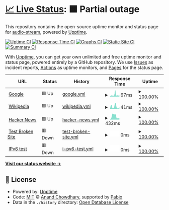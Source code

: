 # [📈 Live Status](https://audio-stream.github.io/status): <!--live status--> **🟧 Partial outage**

This repository contains the open-source uptime monitor and status page for [audio-stream](https://audio-stream.github.io/status), powered by [Upptime](https://github.com/upptime/upptime).

[![Uptime CI](https://github.com/audio-stream/status/workflows/Uptime%20CI/badge.svg)](https://github.com/audio-stream/status/actions?query=workflow%3A%22Uptime+CI%22)
[![Response Time CI](https://github.com/audio-stream/status/workflows/Response%20Time%20CI/badge.svg)](https://github.com/audio-stream/status/actions?query=workflow%3A%22Response+Time+CI%22)
[![Graphs CI](https://github.com/audio-stream/status/workflows/Graphs%20CI/badge.svg)](https://github.com/audio-stream/status/actions?query=workflow%3A%22Graphs+CI%22)
[![Static Site CI](https://github.com/audio-stream/status/workflows/Static%20Site%20CI/badge.svg)](https://github.com/audio-stream/status/actions?query=workflow%3A%22Static+Site+CI%22)
[![Summary CI](https://github.com/audio-stream/status/workflows/Summary%20CI/badge.svg)](https://github.com/audio-stream/status/actions?query=workflow%3A%22Summary+CI%22)

With [Upptime](https://upptime.js.org), you can get your own unlimited and free uptime monitor and status page, powered entirely by a GitHub repository. We use [Issues](https://github.com/audio-stream/status/issues) as incident reports, [Actions](https://github.com/audio-stream/status/actions) as uptime monitors, and [Pages](https://audio-stream.github.io/status) for the status page.

<!--start: status pages-->
<!-- This summary is generated by Upptime (https://github.com/upptime/upptime) -->
<!-- Do not edit this manually, your changes will be overwritten -->
<!-- prettier-ignore -->
| URL | Status | History | Response Time | Uptime |
| --- | ------ | ------- | ------------- | ------ |
| <img alt="" src="https://icons.duckduckgo.com/ip3/www.google.com.ico" height="13"> [Google](https://www.google.com) | 🟩 Up | [google.yml](https://github.com/audio-stream/status/commits/HEAD/history/google.yml) | <details><summary><img alt="Response time graph" src="./graphs/google/response-time-week.png" height="20"> 67ms</summary><br><a href="https://audio-stream.github.io/status/history/google"><img alt="Response time 67" src="https://img.shields.io/endpoint?url=https%3A%2F%2Fraw.githubusercontent.com%2Faudio-stream%2Fstatus%2FHEAD%2Fapi%2Fgoogle%2Fresponse-time.json"></a><br><a href="https://audio-stream.github.io/status/history/google"><img alt="24-hour response time 67" src="https://img.shields.io/endpoint?url=https%3A%2F%2Fraw.githubusercontent.com%2Faudio-stream%2Fstatus%2FHEAD%2Fapi%2Fgoogle%2Fresponse-time-day.json"></a><br><a href="https://audio-stream.github.io/status/history/google"><img alt="7-day response time 67" src="https://img.shields.io/endpoint?url=https%3A%2F%2Fraw.githubusercontent.com%2Faudio-stream%2Fstatus%2FHEAD%2Fapi%2Fgoogle%2Fresponse-time-week.json"></a><br><a href="https://audio-stream.github.io/status/history/google"><img alt="30-day response time 67" src="https://img.shields.io/endpoint?url=https%3A%2F%2Fraw.githubusercontent.com%2Faudio-stream%2Fstatus%2FHEAD%2Fapi%2Fgoogle%2Fresponse-time-month.json"></a><br><a href="https://audio-stream.github.io/status/history/google"><img alt="1-year response time 67" src="https://img.shields.io/endpoint?url=https%3A%2F%2Fraw.githubusercontent.com%2Faudio-stream%2Fstatus%2FHEAD%2Fapi%2Fgoogle%2Fresponse-time-year.json"></a></details> | <details><summary><a href="https://audio-stream.github.io/status/history/google">100.00%</a></summary><a href="https://audio-stream.github.io/status/history/google"><img alt="All-time uptime 100.00%" src="https://img.shields.io/endpoint?url=https%3A%2F%2Fraw.githubusercontent.com%2Faudio-stream%2Fstatus%2FHEAD%2Fapi%2Fgoogle%2Fuptime.json"></a><br><a href="https://audio-stream.github.io/status/history/google"><img alt="24-hour uptime 100.00%" src="https://img.shields.io/endpoint?url=https%3A%2F%2Fraw.githubusercontent.com%2Faudio-stream%2Fstatus%2FHEAD%2Fapi%2Fgoogle%2Fuptime-day.json"></a><br><a href="https://audio-stream.github.io/status/history/google"><img alt="7-day uptime 100.00%" src="https://img.shields.io/endpoint?url=https%3A%2F%2Fraw.githubusercontent.com%2Faudio-stream%2Fstatus%2FHEAD%2Fapi%2Fgoogle%2Fuptime-week.json"></a><br><a href="https://audio-stream.github.io/status/history/google"><img alt="30-day uptime 100.00%" src="https://img.shields.io/endpoint?url=https%3A%2F%2Fraw.githubusercontent.com%2Faudio-stream%2Fstatus%2FHEAD%2Fapi%2Fgoogle%2Fuptime-month.json"></a><br><a href="https://audio-stream.github.io/status/history/google"><img alt="1-year uptime 100.00%" src="https://img.shields.io/endpoint?url=https%3A%2F%2Fraw.githubusercontent.com%2Faudio-stream%2Fstatus%2FHEAD%2Fapi%2Fgoogle%2Fuptime-year.json"></a></details>
| <img alt="" src="https://icons.duckduckgo.com/ip3/en.wikipedia.org.ico" height="13"> [Wikipedia](https://en.wikipedia.org) | 🟩 Up | [wikipedia.yml](https://github.com/audio-stream/status/commits/HEAD/history/wikipedia.yml) | <details><summary><img alt="Response time graph" src="./graphs/wikipedia/response-time-week.png" height="20"> 41ms</summary><br><a href="https://audio-stream.github.io/status/history/wikipedia"><img alt="Response time 41" src="https://img.shields.io/endpoint?url=https%3A%2F%2Fraw.githubusercontent.com%2Faudio-stream%2Fstatus%2FHEAD%2Fapi%2Fwikipedia%2Fresponse-time.json"></a><br><a href="https://audio-stream.github.io/status/history/wikipedia"><img alt="24-hour response time 41" src="https://img.shields.io/endpoint?url=https%3A%2F%2Fraw.githubusercontent.com%2Faudio-stream%2Fstatus%2FHEAD%2Fapi%2Fwikipedia%2Fresponse-time-day.json"></a><br><a href="https://audio-stream.github.io/status/history/wikipedia"><img alt="7-day response time 41" src="https://img.shields.io/endpoint?url=https%3A%2F%2Fraw.githubusercontent.com%2Faudio-stream%2Fstatus%2FHEAD%2Fapi%2Fwikipedia%2Fresponse-time-week.json"></a><br><a href="https://audio-stream.github.io/status/history/wikipedia"><img alt="30-day response time 41" src="https://img.shields.io/endpoint?url=https%3A%2F%2Fraw.githubusercontent.com%2Faudio-stream%2Fstatus%2FHEAD%2Fapi%2Fwikipedia%2Fresponse-time-month.json"></a><br><a href="https://audio-stream.github.io/status/history/wikipedia"><img alt="1-year response time 41" src="https://img.shields.io/endpoint?url=https%3A%2F%2Fraw.githubusercontent.com%2Faudio-stream%2Fstatus%2FHEAD%2Fapi%2Fwikipedia%2Fresponse-time-year.json"></a></details> | <details><summary><a href="https://audio-stream.github.io/status/history/wikipedia">100.00%</a></summary><a href="https://audio-stream.github.io/status/history/wikipedia"><img alt="All-time uptime 100.00%" src="https://img.shields.io/endpoint?url=https%3A%2F%2Fraw.githubusercontent.com%2Faudio-stream%2Fstatus%2FHEAD%2Fapi%2Fwikipedia%2Fuptime.json"></a><br><a href="https://audio-stream.github.io/status/history/wikipedia"><img alt="24-hour uptime 100.00%" src="https://img.shields.io/endpoint?url=https%3A%2F%2Fraw.githubusercontent.com%2Faudio-stream%2Fstatus%2FHEAD%2Fapi%2Fwikipedia%2Fuptime-day.json"></a><br><a href="https://audio-stream.github.io/status/history/wikipedia"><img alt="7-day uptime 100.00%" src="https://img.shields.io/endpoint?url=https%3A%2F%2Fraw.githubusercontent.com%2Faudio-stream%2Fstatus%2FHEAD%2Fapi%2Fwikipedia%2Fuptime-week.json"></a><br><a href="https://audio-stream.github.io/status/history/wikipedia"><img alt="30-day uptime 100.00%" src="https://img.shields.io/endpoint?url=https%3A%2F%2Fraw.githubusercontent.com%2Faudio-stream%2Fstatus%2FHEAD%2Fapi%2Fwikipedia%2Fuptime-month.json"></a><br><a href="https://audio-stream.github.io/status/history/wikipedia"><img alt="1-year uptime 100.00%" src="https://img.shields.io/endpoint?url=https%3A%2F%2Fraw.githubusercontent.com%2Faudio-stream%2Fstatus%2FHEAD%2Fapi%2Fwikipedia%2Fuptime-year.json"></a></details>
| <img alt="" src="https://icons.duckduckgo.com/ip3/news.ycombinator.com.ico" height="13"> [Hacker News](https://news.ycombinator.com) | 🟩 Up | [hacker-news.yml](https://github.com/audio-stream/status/commits/HEAD/history/hacker-news.yml) | <details><summary><img alt="Response time graph" src="./graphs/hacker-news/response-time-week.png" height="20"> 432ms</summary><br><a href="https://audio-stream.github.io/status/history/hacker-news"><img alt="Response time 432" src="https://img.shields.io/endpoint?url=https%3A%2F%2Fraw.githubusercontent.com%2Faudio-stream%2Fstatus%2FHEAD%2Fapi%2Fhacker-news%2Fresponse-time.json"></a><br><a href="https://audio-stream.github.io/status/history/hacker-news"><img alt="24-hour response time 432" src="https://img.shields.io/endpoint?url=https%3A%2F%2Fraw.githubusercontent.com%2Faudio-stream%2Fstatus%2FHEAD%2Fapi%2Fhacker-news%2Fresponse-time-day.json"></a><br><a href="https://audio-stream.github.io/status/history/hacker-news"><img alt="7-day response time 432" src="https://img.shields.io/endpoint?url=https%3A%2F%2Fraw.githubusercontent.com%2Faudio-stream%2Fstatus%2FHEAD%2Fapi%2Fhacker-news%2Fresponse-time-week.json"></a><br><a href="https://audio-stream.github.io/status/history/hacker-news"><img alt="30-day response time 432" src="https://img.shields.io/endpoint?url=https%3A%2F%2Fraw.githubusercontent.com%2Faudio-stream%2Fstatus%2FHEAD%2Fapi%2Fhacker-news%2Fresponse-time-month.json"></a><br><a href="https://audio-stream.github.io/status/history/hacker-news"><img alt="1-year response time 432" src="https://img.shields.io/endpoint?url=https%3A%2F%2Fraw.githubusercontent.com%2Faudio-stream%2Fstatus%2FHEAD%2Fapi%2Fhacker-news%2Fresponse-time-year.json"></a></details> | <details><summary><a href="https://audio-stream.github.io/status/history/hacker-news">100.00%</a></summary><a href="https://audio-stream.github.io/status/history/hacker-news"><img alt="All-time uptime 100.00%" src="https://img.shields.io/endpoint?url=https%3A%2F%2Fraw.githubusercontent.com%2Faudio-stream%2Fstatus%2FHEAD%2Fapi%2Fhacker-news%2Fuptime.json"></a><br><a href="https://audio-stream.github.io/status/history/hacker-news"><img alt="24-hour uptime 100.00%" src="https://img.shields.io/endpoint?url=https%3A%2F%2Fraw.githubusercontent.com%2Faudio-stream%2Fstatus%2FHEAD%2Fapi%2Fhacker-news%2Fuptime-day.json"></a><br><a href="https://audio-stream.github.io/status/history/hacker-news"><img alt="7-day uptime 100.00%" src="https://img.shields.io/endpoint?url=https%3A%2F%2Fraw.githubusercontent.com%2Faudio-stream%2Fstatus%2FHEAD%2Fapi%2Fhacker-news%2Fuptime-week.json"></a><br><a href="https://audio-stream.github.io/status/history/hacker-news"><img alt="30-day uptime 100.00%" src="https://img.shields.io/endpoint?url=https%3A%2F%2Fraw.githubusercontent.com%2Faudio-stream%2Fstatus%2FHEAD%2Fapi%2Fhacker-news%2Fuptime-month.json"></a><br><a href="https://audio-stream.github.io/status/history/hacker-news"><img alt="1-year uptime 100.00%" src="https://img.shields.io/endpoint?url=https%3A%2F%2Fraw.githubusercontent.com%2Faudio-stream%2Fstatus%2FHEAD%2Fapi%2Fhacker-news%2Fuptime-year.json"></a></details>
| <img alt="" src="https://icons.duckduckgo.com/ip3/thissitedoesnotexist.koj.co.ico" height="13"> [Test Broken Site](https://thissitedoesnotexist.koj.co) | 🟥 Down | [test-broken-site.yml](https://github.com/audio-stream/status/commits/HEAD/history/test-broken-site.yml) | <details><summary><img alt="Response time graph" src="./graphs/test-broken-site/response-time-week.png" height="20"> 0ms</summary><br><a href="https://audio-stream.github.io/status/history/test-broken-site"><img alt="Response time 0" src="https://img.shields.io/endpoint?url=https%3A%2F%2Fraw.githubusercontent.com%2Faudio-stream%2Fstatus%2FHEAD%2Fapi%2Ftest-broken-site%2Fresponse-time.json"></a><br><a href="https://audio-stream.github.io/status/history/test-broken-site"><img alt="24-hour response time 0" src="https://img.shields.io/endpoint?url=https%3A%2F%2Fraw.githubusercontent.com%2Faudio-stream%2Fstatus%2FHEAD%2Fapi%2Ftest-broken-site%2Fresponse-time-day.json"></a><br><a href="https://audio-stream.github.io/status/history/test-broken-site"><img alt="7-day response time 0" src="https://img.shields.io/endpoint?url=https%3A%2F%2Fraw.githubusercontent.com%2Faudio-stream%2Fstatus%2FHEAD%2Fapi%2Ftest-broken-site%2Fresponse-time-week.json"></a><br><a href="https://audio-stream.github.io/status/history/test-broken-site"><img alt="30-day response time 0" src="https://img.shields.io/endpoint?url=https%3A%2F%2Fraw.githubusercontent.com%2Faudio-stream%2Fstatus%2FHEAD%2Fapi%2Ftest-broken-site%2Fresponse-time-month.json"></a><br><a href="https://audio-stream.github.io/status/history/test-broken-site"><img alt="1-year response time 0" src="https://img.shields.io/endpoint?url=https%3A%2F%2Fraw.githubusercontent.com%2Faudio-stream%2Fstatus%2FHEAD%2Fapi%2Ftest-broken-site%2Fresponse-time-year.json"></a></details> | <details><summary><a href="https://audio-stream.github.io/status/history/test-broken-site">100.00%</a></summary><a href="https://audio-stream.github.io/status/history/test-broken-site"><img alt="All-time uptime 100.00%" src="https://img.shields.io/endpoint?url=https%3A%2F%2Fraw.githubusercontent.com%2Faudio-stream%2Fstatus%2FHEAD%2Fapi%2Ftest-broken-site%2Fuptime.json"></a><br><a href="https://audio-stream.github.io/status/history/test-broken-site"><img alt="24-hour uptime 100.00%" src="https://img.shields.io/endpoint?url=https%3A%2F%2Fraw.githubusercontent.com%2Faudio-stream%2Fstatus%2FHEAD%2Fapi%2Ftest-broken-site%2Fuptime-day.json"></a><br><a href="https://audio-stream.github.io/status/history/test-broken-site"><img alt="7-day uptime 100.00%" src="https://img.shields.io/endpoint?url=https%3A%2F%2Fraw.githubusercontent.com%2Faudio-stream%2Fstatus%2FHEAD%2Fapi%2Ftest-broken-site%2Fuptime-week.json"></a><br><a href="https://audio-stream.github.io/status/history/test-broken-site"><img alt="30-day uptime 100.00%" src="https://img.shields.io/endpoint?url=https%3A%2F%2Fraw.githubusercontent.com%2Faudio-stream%2Fstatus%2FHEAD%2Fapi%2Ftest-broken-site%2Fuptime-month.json"></a><br><a href="https://audio-stream.github.io/status/history/test-broken-site"><img alt="1-year uptime 100.00%" src="https://img.shields.io/endpoint?url=https%3A%2F%2Fraw.githubusercontent.com%2Faudio-stream%2Fstatus%2FHEAD%2Fapi%2Ftest-broken-site%2Fuptime-year.json"></a></details>
| <img alt="" src="https://icons.duckduckgo.com/ip3/null.ico" height="13"> [IPv6 test](forwardemail.net) | 🟥 Down | [i-pv6-test.yml](https://github.com/audio-stream/status/commits/HEAD/history/i-pv6-test.yml) | <details><summary><img alt="Response time graph" src="./graphs/i-pv6-test/response-time-week.png" height="20"> 0ms</summary><br><a href="https://audio-stream.github.io/status/history/i-pv6-test"><img alt="Response time 0" src="https://img.shields.io/endpoint?url=https%3A%2F%2Fraw.githubusercontent.com%2Faudio-stream%2Fstatus%2FHEAD%2Fapi%2Fi-pv6-test%2Fresponse-time.json"></a><br><a href="https://audio-stream.github.io/status/history/i-pv6-test"><img alt="24-hour response time 0" src="https://img.shields.io/endpoint?url=https%3A%2F%2Fraw.githubusercontent.com%2Faudio-stream%2Fstatus%2FHEAD%2Fapi%2Fi-pv6-test%2Fresponse-time-day.json"></a><br><a href="https://audio-stream.github.io/status/history/i-pv6-test"><img alt="7-day response time 0" src="https://img.shields.io/endpoint?url=https%3A%2F%2Fraw.githubusercontent.com%2Faudio-stream%2Fstatus%2FHEAD%2Fapi%2Fi-pv6-test%2Fresponse-time-week.json"></a><br><a href="https://audio-stream.github.io/status/history/i-pv6-test"><img alt="30-day response time 0" src="https://img.shields.io/endpoint?url=https%3A%2F%2Fraw.githubusercontent.com%2Faudio-stream%2Fstatus%2FHEAD%2Fapi%2Fi-pv6-test%2Fresponse-time-month.json"></a><br><a href="https://audio-stream.github.io/status/history/i-pv6-test"><img alt="1-year response time 0" src="https://img.shields.io/endpoint?url=https%3A%2F%2Fraw.githubusercontent.com%2Faudio-stream%2Fstatus%2FHEAD%2Fapi%2Fi-pv6-test%2Fresponse-time-year.json"></a></details> | <details><summary><a href="https://audio-stream.github.io/status/history/i-pv6-test">100.00%</a></summary><a href="https://audio-stream.github.io/status/history/i-pv6-test"><img alt="All-time uptime 100.00%" src="https://img.shields.io/endpoint?url=https%3A%2F%2Fraw.githubusercontent.com%2Faudio-stream%2Fstatus%2FHEAD%2Fapi%2Fi-pv6-test%2Fuptime.json"></a><br><a href="https://audio-stream.github.io/status/history/i-pv6-test"><img alt="24-hour uptime 100.00%" src="https://img.shields.io/endpoint?url=https%3A%2F%2Fraw.githubusercontent.com%2Faudio-stream%2Fstatus%2FHEAD%2Fapi%2Fi-pv6-test%2Fuptime-day.json"></a><br><a href="https://audio-stream.github.io/status/history/i-pv6-test"><img alt="7-day uptime 100.00%" src="https://img.shields.io/endpoint?url=https%3A%2F%2Fraw.githubusercontent.com%2Faudio-stream%2Fstatus%2FHEAD%2Fapi%2Fi-pv6-test%2Fuptime-week.json"></a><br><a href="https://audio-stream.github.io/status/history/i-pv6-test"><img alt="30-day uptime 100.00%" src="https://img.shields.io/endpoint?url=https%3A%2F%2Fraw.githubusercontent.com%2Faudio-stream%2Fstatus%2FHEAD%2Fapi%2Fi-pv6-test%2Fuptime-month.json"></a><br><a href="https://audio-stream.github.io/status/history/i-pv6-test"><img alt="1-year uptime 100.00%" src="https://img.shields.io/endpoint?url=https%3A%2F%2Fraw.githubusercontent.com%2Faudio-stream%2Fstatus%2FHEAD%2Fapi%2Fi-pv6-test%2Fuptime-year.json"></a></details>

<!--end: status pages-->

[**Visit our status website →**](https://audio-stream.github.io/status)

## 📄 License

- Powered by: [Upptime](https://github.com/upptime/upptime)
- Code: [MIT](./LICENSE) © [Anand Chowdhary](https://anandchowdhary.com), supported by [Pabio](https://pabio.com)
- Data in the `./history` directory: [Open Database License](https://opendatacommons.org/licenses/odbl/1-0/)
